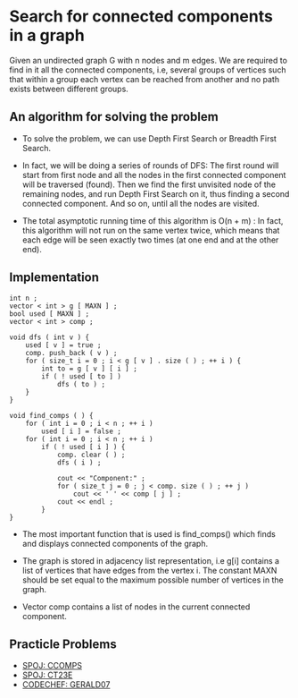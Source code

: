 <!--?title Search for connected components in a graph -->

# Search for connected components in a graph

Given an undirected graph G with n nodes and m edges. We are required to find in it all the connected components, i.e, several groups of vertices such that within a group each vertex can be reached from another and no path exists between different groups.

## An algorithm for solving the problem

* To solve the problem, we can use Depth First Search or Breadth First Search.

* In fact, we will be doing a series of rounds of DFS: The first round will start from first node and all the nodes in the first connected component will be traversed (found). Then we find the first unvisited node of the remaining nodes, and run Depth First Search on it, thus finding a second connected component. And so on, until all the nodes are visited.

* The total asymptotic running time of this algorithm is O(n + m) : In fact, this algorithm will not run on the same vertex twice, which means that each edge will be seen exactly two times (at one end and at the other end).

## Implementation

	int n ;
	vector < int > g [ MAXN ] ;
	bool used [ MAXN ] ;
	vector < int > comp ;

	void dfs ( int v ) {
	    used [ v ] = true ;
	    comp. push_back ( v ) ;
	    for ( size_t i = 0 ; i < g [ v ] . size ( ) ; ++ i ) {
	        int to = g [ v ] [ i ] ;
	        if ( ! used [ to ] )
	            dfs ( to ) ;
	    }
	}

	void find_comps ( ) {
	    for ( int i = 0 ; i < n ; ++ i )
	        used [ i ] = false ;
	    for ( int i = 0 ; i < n ; ++ i )
	        if ( ! used [ i ] ) {
	            comp. clear ( ) ;
	            dfs ( i ) ;

	            cout << "Component:" ;
	            for ( size_t j = 0 ; j < comp. size ( ) ; ++ j )
	                cout << ' ' << comp [ j ] ;
	            cout << endl ;
	        }
	}

* The most important function that is used is find_comps() which finds and displays connected components of the graph.

* The graph is stored in adjacency list representation, i.e g[i] contains a list of vertices that have edges from the vertex i. The constant MAXN should be set equal to the maximum possible number of vertices in the graph.

* Vector comp contains a list of nodes in the current connected component.

## Practicle Problems
 - [SPOJ: CCOMPS](http://www.spoj.com/problems/CCOMPS/)
 - [SPOJ: CT23E](http://www.spoj.com/problems/CT23E/)
 - [CODECHEF: GERALD07](https://www.codechef.com/MARCH14/problems/GERALD07)
